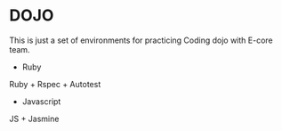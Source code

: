 DOJO
========

This is just a set of environments for practicing Coding dojo with E-core team.

- Ruby

Ruby + Rspec + Autotest

- Javascript

JS + Jasmine